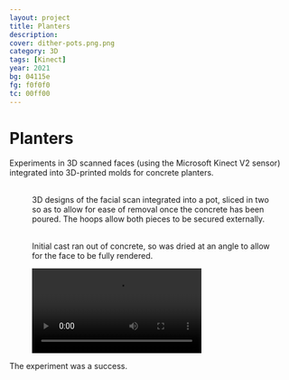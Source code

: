 ```yaml
---
layout: project
title: Planters
description:
cover: dither-pots.png.png
category: 3D
tags: [Kinect]
year: 2021
bg: 04115e
fg: f0f0f0
tc: 00ff00
---
```


# Planters

Experiments in 3D scanned faces (using the Microsoft Kinect V2 sensor) integrated into 3D-printed molds for concrete planters.

<figure>
<img src="/assets/img/work/pots/dither-pots-m0.png.png" alt="">
<img src="/assets/img/work/pots/dither-pots-m1.png.png" alt="">
<img src="/assets/img/work/pots/dither-pots-m2.png.png" alt="">
<figcaption>3D designs of the facial scan integrated into a pot, sliced in two so as to allow for ease of removal once the concrete has been poured. The hoops allow both pieces to be secured externally.</figcaption>
</figure>

<figure>
<img src="/assets/img/work/pots/dither-pot-01.jpg.png" alt="">
<img src="/assets/img/work/pots/dither-bub0.jpg.png" alt="">
<img src="/assets/img/work/pots/dither-me0.jpg.png" alt="">
<img src="/assets/img/work/pots/dither-me1.jpg.png" alt="">
<figcaption>Initial cast ran out of concrete, so was dried at an angle to allow for the face to be fully rendered.</figcaption>
</figure>

<figure>
	<div class="full-width-video">
		<video src="/assets/video/yt/Concrete face reveal.mp4" controls>
	</div>
</figure>



The experiment was a success.
